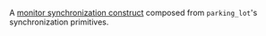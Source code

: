 A [monitor synchronization construct](https://en.wikipedia.org/wiki/Monitor_%28synchronization%28) composed from `parking_lot`'s synchronization primitives.
